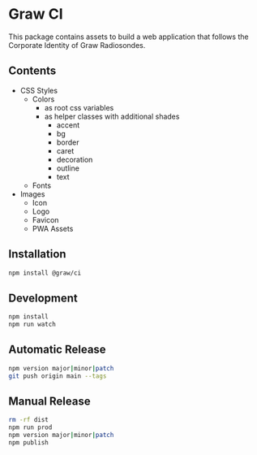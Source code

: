 # Graw CI

This package contains assets to build a web application that follows the Corporate Identity of Graw Radiosondes.

## Contents

- CSS Styles
  - Colors
    - as root css variables
    - as helper classes with additional shades
      - accent
      - bg
      - border
      - caret
      - decoration
      - outline
      - text
  - Fonts
- Images
  - Icon
  - Logo
  - Favicon
  - PWA Assets

## Installation

```bash
npm install @graw/ci
```

## Development

```bash
npm install
npm run watch
```

## Automatic Release

```bash
npm version major|minor|patch
git push origin main --tags
```

## Manual Release

```bash
rm -rf dist
npm run prod
npm version major|minor|patch
npm publish
```
